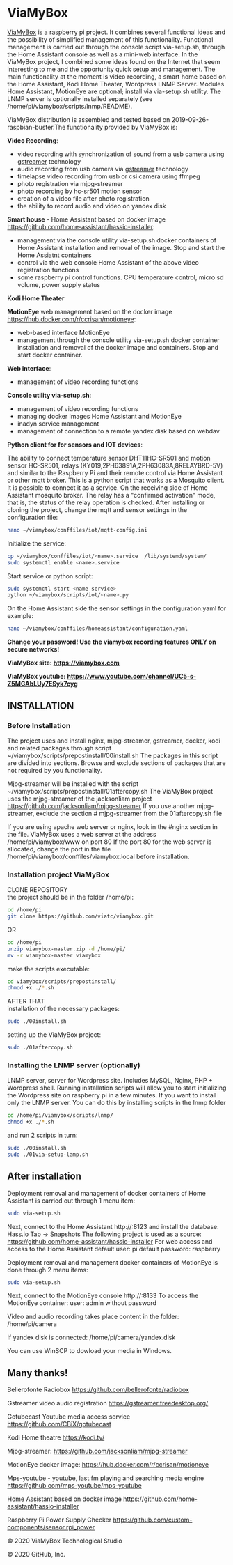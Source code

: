 # ViaMyBox 

[ViaMyBox](https://viamybox.com) is a raspberry pi project. It combines several functional ideas and the possibility of simplified management of this functionality. Functional management is carried out through the console script via-setup.sh, through the Home Assistant console as well as a mini-web interface.
In the ViaMyBox project, I combined some ideas found on the Internet that seem interesting to me and the opportunity
quick setup and management. The main functionality at the moment is video recording, a smart home based on the Home Assistant,
Kodi Home Theater, Wordpress LNMP Server.
Modules Home Assistant, MotionEye are optional; install via via-setup.sh utility.
The LNMP server is optionally installed separately (see /home/pi/viamybox/scripts/lnmp/README).

ViaMyBox distribution is assembled and tested based on 2019-09-26-raspbian-buster.The functionality provided by ViaMyBox is:

**Video Recording**:
- video recording with synchronization of sound from a usb camera using [gstreamer](https://gstreamer.freedesktop.org/) technology
- audio recording from usb camera via [gstreamer](https://gstreamer.freedesktop.org/) technology
- timelapse video recording from usb or csi camera using ffmpeg
- photo registration via mjpg-streamer
- photo recording by hc-sr501 motion sensor
- creation of a video file after photo registration
- the ability to record audio and video on yandex disk

**Smart house** - Home Assistant based on docker image https://github.com/home-assistant/hassio-installer:
- management via the console utility via-setup.sh docker containers of Home Assistant
  installation and removal of the image. Stop and start the Home Assiatnt containers
- control via the web console Home Assistant of the above video registration functions
- some raspberry pi control functions. CPU temperature control, micro sd volume,
  power supply status

**Kodi Home Theater**

**MotionEye** web management based on the docker image https://hub.docker.com/r/ccrisan/motioneye:
- web-based interface MotionEye
- management through the console utility via-setup.sh docker container
  installation and removal of the docker image and containers. Stop and start docker container.

**Web interface**:
- management of video recording functions

**Console utility via-setup.sh**:
- management of video recording functions
- managing docker images Home Assistant and MotionEye
- inadyn service management
- management of connection to a remote yandex disk based on webdav

**Python client for for sensors and IOT devices**:

The ability to connect temperature sensor DHT11HC-SR501 and motion sensor HC-SR501, relays (KY019,2PH63891A,2PH63083A,8RELAYBRD-5V) and similar to the Raspberry Pi and their remote control via Home Assistant or other mqtt broker. This is a python script that works as a Mosquito client. It is possible to connect it as a service. On the receiving side of Home Assistant mosquito broker. The relay has a "confirmed activation" mode, that is, the status of the relay operation is checked. After installing or cloning the project, change the mqtt and sensor settings in 
the configuration file:
```bash
nano ~/viamybox/conffiles/iot/mqtt-config.ini
```
Initialize the service:
```bash
cp ~/viamybox/conffiles/iot/<name>.service  /lib/systemd/system/
sudo systemctl enable <name>.service
```
Start service or python script:
```bash
sudo systemctl start <name service>
python ~/viamybox/scripts/iot/<name>.py 
```
On the Home Assistant side the sensor settings in the configuration.yaml for example:
```bash
nano ~/viamybox/conffiles/homeassistant/configuration.yaml
```

**Change your password!
Use the viamybox recording features ONLY on secure networks!**

**ViaMyBox site: https://viamybox.com**

**ViaMyBox youtube: https://www.youtube.com/channel/UC5-s-Z5MGAbLUy7ESyk7cyg**

## INSTALLATION

### Before Installation

The project uses and install nginx, mjpg-streamer, gstreamer, docker, kodi and related packages through
script ~/viamybox/scripts/prepostinstall/00install.sh The packages in this script are divided into sections.
Browse and exclude sections of packages that are not required by you functionality.

Mjpg-streamer will be installed with the script ~/viamybox/scripts/prepostinstall/01aftercopy.sh
The ViaMyBox project uses the mjpg-streamer of the jacksonliam project https://github.com/jacksonliam/mjpg-streamer
If you use another mjpg-streamer, exclude the section # mjpg-streamer from the 01aftercopy.sh file

If you are using apache web server or nginx, look in the #nginx section in the file.
ViaMyBox uses a web server at the address /home/pi/viamybox/www on port 80
If the port 80 for the web server is allocated, change the port in the file /home/pi/viamybox/conffiles/viamybox.local
before installation.

### Installation project ViaMyBox
CLONE REPOSITORY  
the project should be in the folder /home/pi:
```bash
cd /home/pi
git clone https://github.com/viatc/viamybox.git
```
OR
```bash
cd /home/pi
unzip viamybox-master.zip -d /home/pi/
mv -r viamybox-master viamybox
```
make the scripts executable:
```bash
cd viamybox/scripts/prepostinstall/
chmod +x ./*.sh
```
AFTER THAT  
installation of the necessary packages:
```bash
sudo ./00install.sh
```
setting up the ViaMyBox project:
```bash
sudo ./01aftercopy.sh
```

### Installing the LNMP server (optionally)

LNMP server, server for Wordpress site. Includes MySQL, Nginx, PHP + Wordpress shell.
Running installation scripts will allow you to start initializing the Wordpress site on raspberry pi in a few minutes.
If you want to install only the LNMP server. You can do this by installing scripts in the lnmp folder
```bash
cd /home/pi/viamybox/scripts/lnmp/
chmod +x ./*.sh
```
and run 2 scripts in turn:
```bash
sudo ./00install.sh
sudo ./01via-setup-lamp.sh
```
## After installation

Deployment removal and management of docker containers of Home Assistant is carried out through 1 menu item:
```bash
sudo via-setup.sh
```
Next, connect to the Home Assistant http://<your-ip>:8123 and install the database:
Hass.io Tab -> Snapshots
The following project is used as a source:
https://github.com/home-assistant/hassio-installer
For web access and access to the Home Assistant
default user: pi
default password: raspberry

Deployment removal and management docker containers of MotionEye is done through 2 menu items:
```bash
sudo via-setup.sh
```
Next, connect to the MotionEye console http://<your-ip>:8133
To access the MotionEye container:
user: admin
without password

Video and audio recording takes place content in the folder:
/home/pi/camera

If yandex disk is connected:
/home/pi/camera/yandex.disk

You can use WinSCP to dowload your media in Windows.

## Many thanks!
Bellerofonte Radiobox
https://github.com/bellerofonte/radiobox

Gstreamer video audio registration
https://gstreamer.freedesktop.org/

Gotubecast Youtube media access service
https://github.com/CBiX/gotubecast

Kodi Home theatre
https://kodi.tv/

Mjpg-streamer:
https://github.com/jacksonliam/mjpg-streamer

MotionEye docker image:
https://hub.docker.com/r/ccrisan/motioneye

Mps-youtube - youtube, last.fm playing and searching media engine
https://github.com/mps-youtube/mps-youtube

Home Assistant based on docker image
https://github.com/home-assistant/hassio-installer

Raspberry Pi Power Supply Checker
https://github.com/custom-components/sensor.rpi_power

© 2020 ViaMyBox Technological Studio

© 2020 GitHub, Inc.
